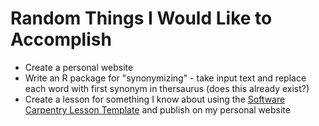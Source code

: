 # Random Things I Would Like to Accomplish

- Create a personal website  
- Write an R package for "synonymizing" - take input text and replace each word with first synonym in thersaurus (does this already exist?)
- Create a lesson for something I know about using the [Software Carpentry Lesson Template](https://github.com/swcarpentry/lesson-example) and publish on my personal website  

